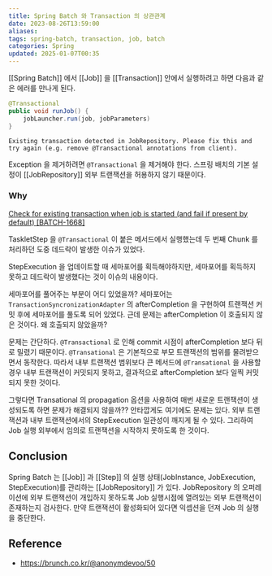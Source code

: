 ```yaml
---
title: Spring Batch 와 Transaction 의 상관관계
date: 2023-08-26T13:59:00
aliases: 
tags: spring-batch, transaction, job, batch
categories: Spring
updated: 2025-01-07T00:35
---
```


[[Spring Batch]] 에서 [[Job]] 을 [[Transaction]] 안에서 실행하려고 하면 다음과 같은 에러를 만나게 된다.

```java
@Transactional
public void runJob() {
    jobLauncher.run(job, jobParameters)
}
```

```
Existing transaction detected in JobRepository. Please fix this and try again (e.g. remove @Transactional annotations from client).
```

Exception 을 제거하려면 `@Transactional` 을 제거해야 한다. 스프링 배치의 기본 설정이 [[JobRepository]] 외부 트랜잭션을 허용하지 않기 때문이다.

### Why

[Check for existing transaction when job is started (and fail if present by default) [BATCH-1668]](https://github.com/spring-projects/spring-batch/issues/1916)

TaskletStep 을 `@Transactional` 이 붙은 메서드에서 실행했는데 두 번째 Chunk 를 처리하던 도중 데드락이 발생한 이슈가 있었다.

StepExecution 을 업데이트할 때 세마포어를 획득해야하지만, 세마포어를 획득하지 못하고 데드락이 발생했다는 것이 이슈의 내용이다.

세마포어를 풀어주는 부분이 어디 있었을까? 세마포어는 `TransactionSyncronizationAdapter` 의 afterCompletion 을 구현하여 트랜잭션 커밋 후에 세마포어를 풀도록 되어 있었다. 근데 문제는 afterCompletion 이 호출되지 않은 것이다. 왜 호출되지 않았을까?

문제는 간단하다. `@Transactional` 로 인해 commit 시점이 afterCompletion 보다 뒤로 밀렸기 때문이다. `@Transational` 은 기본적으로 부모 트랜잭션의 범위를 물려받으면서 동작한다. 따라서 내부 트랜잭션 범위보다 큰 메서드에 `@Transational` 을 사용할 경우 내부 트랜잭션이 커밋되지 못하고, 결과적으로 afterCompletion 보다 일찍 커밋되지 못한 것이다.

그렇다면 Transational 의 propagation 옵션을 사용하여 매번 새로운 트랜잭션이 생성되도록 하면 문제가 해결되지 않을까?? 안타깝게도 여기에도 문제는 있다. 외부 트랜잭션과 내부 트랜잭션에서의 StepExecution 일관성이 깨지게 될 수 있다. 그리하여 Job 실행 외부에서 임의로 트랜잭션을 시작하지 못하도록 한 것이다.

## Conclusion

Spring Batch 는 [[Job]] 과 [[Step]] 의 실행 상태(JobInstance, JobExecution, StepExecution)를 관리하는 [[JobRepository]] 가 있다. JobRepository 의 오퍼레이션에 외부 트랜잭션이 개입하지 못하도록 Job 실행시점에 열려있는 외부 트랜잭션이 존재하는지 검사한다. 만약 트랜잭션이 활성화되어 있다면 익셉션을 던져 Job 의 실행을 중단한다.

## Reference

- https://brunch.co.kr/@anonymdevoo/50
